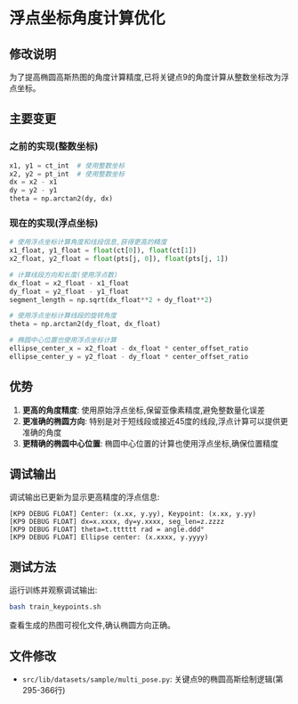 # 浮点坐标角度计算优化

## 修改说明

为了提高椭圆高斯热图的角度计算精度,已将关键点9的角度计算从整数坐标改为浮点坐标。

## 主要变更

### 之前的实现(整数坐标)
```python
x1, y1 = ct_int  # 使用整数坐标
x2, y2 = pt_int  # 使用整数坐标
dx = x2 - x1
dy = y2 - y1
theta = np.arctan2(dy, dx)
```

### 现在的实现(浮点坐标)
```python
# 使用浮点坐标计算角度和线段信息,获得更高的精度
x1_float, y1_float = float(ct[0]), float(ct[1])
x2_float, y2_float = float(pts[j, 0]), float(pts[j, 1])

# 计算线段方向和长度(使用浮点数)
dx_float = x2_float - x1_float
dy_float = y2_float - y1_float
segment_length = np.sqrt(dx_float**2 + dy_float**2)

# 使用浮点坐标计算线段的旋转角度
theta = np.arctan2(dy_float, dx_float)

# 椭圆中心位置也使用浮点坐标计算
ellipse_center_x = x2_float - dx_float * center_offset_ratio
ellipse_center_y = y2_float - dy_float * center_offset_ratio
```

## 优势

1. **更高的角度精度**: 使用原始浮点坐标,保留亚像素精度,避免整数量化误差
2. **更准确的椭圆方向**: 特别是对于短线段或接近45度的线段,浮点计算可以提供更准确的角度
3. **更精确的椭圆中心位置**: 椭圆中心位置的计算也使用浮点坐标,确保位置精度

## 调试输出

调试输出已更新为显示更高精度的浮点信息:
```
[KP9 DEBUG FLOAT] Center: (x.xx, y.yy), Keypoint: (x.xx, y.yy)
[KP9 DEBUG FLOAT] dx=x.xxxx, dy=y.xxxx, seg_len=z.zzzz
[KP9 DEBUG FLOAT] theta=t.tttttt rad = angle.ddd°
[KP9 DEBUG FLOAT] Ellipse center: (x.xxxx, y.yyyy)
```

## 测试方法

运行训练并观察调试输出:
```bash
bash train_keypoints.sh
```

查看生成的热图可视化文件,确认椭圆方向正确。

## 文件修改

- `src/lib/datasets/sample/multi_pose.py`: 关键点9的椭圆高斯绘制逻辑(第295-366行)
